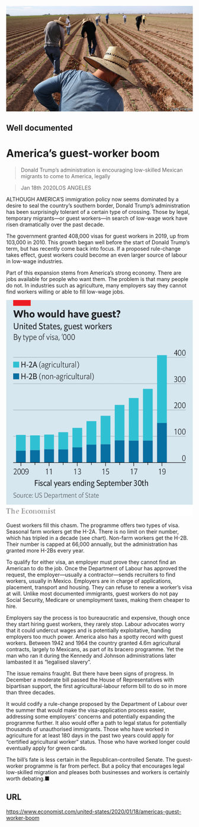 ![](./images/20200118_USP001_0.jpg)

## Well documented

# America’s guest-worker boom

> Donald Trump’s administration is encouraging low-skilled Mexican migrants to come to America, legally

> Jan 18th 2020LOS ANGELES

ALTHOUGH AMERICA’S immigration policy now seems dominated by a desire to seal the country’s southern border, Donald Trump’s administration has been surprisingly tolerant of a certain type of crossing. Those by legal, temporary migrants—or guest workers—in search of low-wage work have risen dramatically over the past decade.

The government granted 408,000 visas for guest workers in 2019, up from 103,000 in 2010. This growth began well before the start of Donald Trump’s term, but has recently come back into focus. If a proposed rule-change takes effect, guest workers could become an even larger source of labour in low-wage industries.

Part of this expansion stems from America’s strong economy. There are jobs available for people who want them. The problem is that many people do not. In industries such as agriculture, many employers say they cannot find workers willing or able to fill low-wage jobs.



![](./images/20200118_USC170.png)

Guest workers fill this chasm. The programme offers two types of visa. Seasonal farm workers get the H-2A. There is no limit on their number, which has tripled in a decade (see chart). Non-farm workers get the H-2B. Their number is capped at 66,000 annually, but the administration has granted more H-2Bs every year.

To qualify for either visa, an employer must prove they cannot find an American to do the job. Once the Department of Labour has approved the request, the employer—usually a contractor—sends recruiters to find workers, usually in Mexico. Employers are in charge of applications, placement, transport and housing. They can refuse to renew a worker’s visa at will. Unlike most documented immigrants, guest workers do not pay Social Security, Medicare or unemployment taxes, making them cheaper to hire.

Employers say the process is too bureaucratic and expensive, though once they start hiring guest workers, they rarely stop. Labour advocates worry that it could undercut wages and is potentially exploitative, handing employers too much power. America also has a spotty record with guest workers. Between 1942 and 1964 the country granted 4.6m agricultural contracts, largely to Mexicans, as part of its bracero programme. Yet the man who ran it during the Kennedy and Johnson administrations later lambasted it as “legalised slavery”.

The issue remains fraught. But there have been signs of progress. In December a moderate bill passed the House of Representatives with bipartisan support, the first agricultural-labour reform bill to do so in more than three decades.

It would codify a rule-change proposed by the Department of Labour over the summer that would make the visa-application process easier, addressing some employers’ concerns and potentially expanding the programme further. It also would offer a path to legal status for potentially thousands of unauthorised immigrants. Those who have worked in agriculture for at least 180 days in the past two years could apply for “certified agricultural worker” status. Those who have worked longer could eventually apply for green cards.

The bill’s fate is less certain in the Republican-controlled Senate. The guest-worker programme is far from perfect. But a policy that encourages legal low-skilled migration and pleases both businesses and workers is certainly worth debating.■

## URL

https://www.economist.com/united-states/2020/01/18/americas-guest-worker-boom
